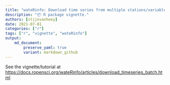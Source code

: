 ```yaml
---
title: "wateRinfo: Download time series from multiple stations/variables"
description: "📦 R package vignette."
authors: [stijnvanhoey]
date: 2021-07-01
categories: ["r"]
tags: ["r", "vignette", "wateRinfo"]
output: 
    md_document:
        preserve_yaml: true
        variant: markdown_github
---
```


See the vignette/tutorial at <https://docs.ropensci.org/wateRinfo/articles/download_timeseries_batch.html>
